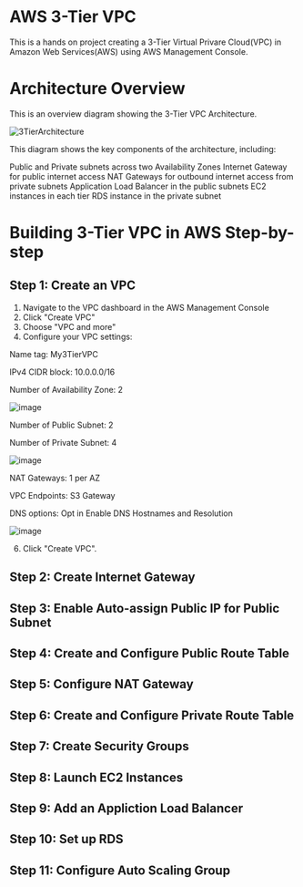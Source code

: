 # AWS 3-Tier VPC

This is a hands on project creating a 3-Tier Virtual Privare Cloud(VPC) in Amazon Web Services(AWS) using AWS Management Console.

# Architecture Overview

This is an overview diagram showing the 3-Tier VPC Architecture.

![3TierArchitecture](https://github.com/user-attachments/assets/3656370c-684a-46a2-be0d-8fa7b995cd02)

This diagram shows the key components of the architecture, including:

Public and Private subnets across two Availability Zones
Internet Gateway for public internet access
NAT Gateways for outbound internet access from private subnets
Application Load Balancer in the public subnets
EC2 instances in each tier
RDS instance in the private subnet

# Building 3-Tier VPC in AWS Step-by-step 

## Step 1: Create an VPC

1. Navigate to the VPC dashboard in the AWS Management Console
2. Click "Create VPC"
3. Choose "VPC and more"
4. Configure your VPC settings:
   
Name tag: My3TierVPC

IPv4 CIDR block: 10.0.0.0/16

Number of Availability Zone: 2

![image](https://github.com/user-attachments/assets/7f33f773-b582-41f9-8f4f-f2e3fcbe95d5)

Number of Public Subnet: 2

Number of Private Subnet: 4

![image](https://github.com/user-attachments/assets/d13cbec5-673b-4cb8-8bdc-1988ae8f8fab)

NAT Gateways: 1 per AZ

VPC Endpoints: S3 Gateway

DNS options: Opt in Enable DNS Hostnames and Resolution

![image](https://github.com/user-attachments/assets/f88ba4f8-9c3e-46b4-9ff7-4188bea898d3)

6. Click "Create VPC".

## Step 2: Create Internet Gateway

## Step 3: Enable Auto-assign Public IP for Public Subnet

## Step 4: Create and Configure Public Route Table

## Step 5: Configure NAT Gateway

## Step 6: Create and Configure Private Route Table

## Step 7: Create Security Groups

## Step 8: Launch EC2 Instances

## Step 9: Add an Appliction Load Balancer

## Step 10: Set up RDS

## Step 11: Configure Auto Scaling Group
